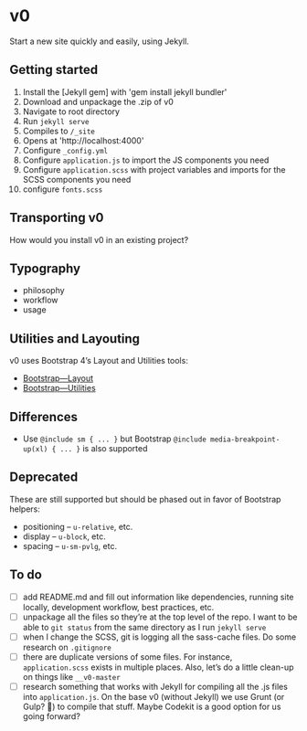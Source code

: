 # v0
Start a new site quickly and easily, using Jekyll.

## Getting started
1. Install the [Jekyll gem] with 'gem install jekyll bundler'
2. Download and unpackage the .zip of v0
3. Navigate to root directory
4. Run `jekyll serve`
5. Compiles to `/_site`
6. Opens at 'http://localhost:4000'
6. Configure `_config.yml`
7. Configure `application.js` to import the JS components you need
8. Configure `application.scss` with project variables and imports for the SCSS components you need
9. configure `fonts.scss`

## Transporting v0
How would you install v0 in an existing project?

## Typography
- philosophy
- workflow
- usage

## Utilities and Layouting
v0 uses Bootstrap 4’s Layout and Utilities tools:

- [Bootstrap—Layout](https://getbootstrap.com/docs/4.1/layout/overview/)
- [Bootstrap—Utilities](https://getbootstrap.com/docs/4.1/utilities/borders/)

## Differences
- Use `@include sm { ... }` but Bootstrap `@include media-breakpoint-up(xl) { ... }` is also supported

## Deprecated
These are still supported but should be phased out in favor of Bootstrap helpers:

- positioning – `u-relative`, etc.
- display – `u-block`, etc.
- spacing – `u-sm-pvlg`, etc.

## To do
+ [ ] add README.md and fill out information like dependencies, running site locally, development workflow, best practices, etc.
+ [ ] unpackage all the files so they’re at the top level of the repo. I want to be able to `git status` from the same directory as I run `jekyll serve`
+ [ ] when I change the SCSS, git is logging all the sass-cache files. Do some research on `.gitignore`
+ [ ] there are duplicate versions of some files. For instance, `application.scss` exists in multiple places. Also, let’s do a little clean-up on things like `__v0-master`
+ [ ] research something that works with Jekyll for compiling all the .js files into `application.js`. On the base v0 (without Jekyll) we use Grunt (or Gulp? 🤔) to compile that stuff. Maybe Codekit is a good option for us going forward?